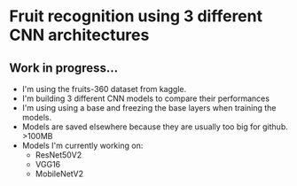 # Fruit recognition using 3 different CNN architectures

## Work in progress...

* I'm using the fruits-360 dataset from kaggle.
* I'm building 3 different CNN models to compare their performances
* I'm using using a base and freezing the base layers when training the models.
* Models are saved elsewhere because they are usually too big for github. >100MB
* Models I'm currently working on:
    * ResNet50V2
    * VGG16
    * MobileNetV2
